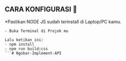 ## CARA KONFIGURASI 🚧

*Pastikan NODE JS sudah terinstall di Laptop/PC kamu.
```
- Buka Terminal di Projek mu

Lalu ketikan ini:
- npm install
- npm run build:css
```# Ngobar-Implement-API
